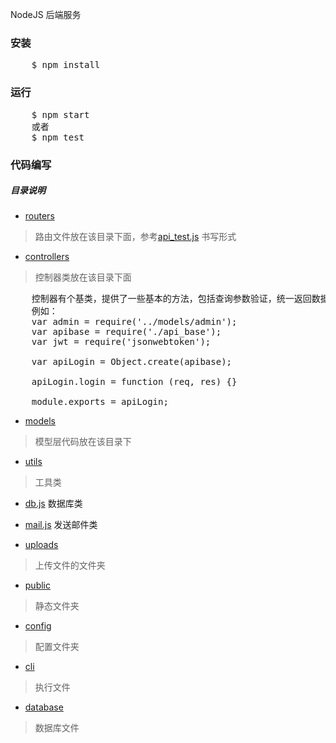 NodeJS 后端服务

### 安装
<pre>
    $ npm install
</pre>

### 运行
<pre>
    $ npm start
    或者
    $ npm test
</pre>
 
### 代码编写

##### 目录说明

- [routers]()
>路由文件放在该目录下面，参考[api_test.js]() 书写形式

- [controllers]()
>控制器类放在该目录下面
<pre>
    控制器有个基类，提供了一些基本的方法，包括查询参数验证，统一返回数据格式方法
    例如：
    var admin = require('../models/admin');
    var apibase = require('./api_base');
    var jwt = require('jsonwebtoken');

    var apiLogin = Object.create(apibase);

    apiLogin.login = function (req, res) {}

    module.exports = apiLogin;
</pre>

- [models]()
> 模型层代码放在该目录下

- [utils]()
> 工具类
- [db.js]() 数据库类 
- [mail.js]() 发送邮件类

- [uploads]()
> 上传文件的文件夹

- [public]()
> 静态文件夹

- [config]()
> 配置文件夹

- [cli]()
> 执行文件

- [database]()
> 数据库文件